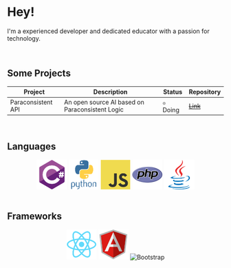# Hey!

<p>I'm a experienced developer and dedicated educator with a passion for technology.</p>
<br>

## Some Projects

<table>
  <thead>
    <tr>
      <th>Project</th>
      <th>Description</th>
      <th>Status</th>
      <th>Repository</th>
    </tr>
  </thead>
  <tbody>
    <tr>
      <td>Paraconsistent API</td>
      <td>An open source AI based on Paraconsistent Logic</td>
      <td><span style="font-size:0.5em;">🟡</span> Doing</td>
      <td><a href="https://www.youtube.com/watch?v=wbby9coDRCk"><s>Link</s></a></td>
    </tr>
  </tbody>
</table>
<br>

## Languages
<div align="center">
  <img alt="C#"         height="70" src="https://raw.githubusercontent.com/devicons/devicon/master/icons/csharp/csharp-original.svg">
  <img alt="Python"     height="70" src="https://raw.githubusercontent.com/devicons/devicon/master/icons/python/python-original-wordmark.svg">
  <img alt="Javascript" height="70" src="https://raw.githubusercontent.com/devicons/devicon/master/icons/javascript/javascript-original.svg">
  <img alt="PHP"        height="70" src="https://raw.githubusercontent.com/devicons/devicon/master/icons/php/php-original.svg">
  <img alt="Java"       height="70" src="https://raw.githubusercontent.com/devicons/devicon/master/icons/java/java-original.svg">
</div>
<br>

## Frameworks
<div align="center">
  <img alt="ReactJS"   height="70" src="https://raw.githubusercontent.com/devicons/devicon/master/icons/react/react-original.svg">
  <img alt="Angular"   height="70" src="https://raw.githubusercontent.com/devicons/devicon/master/icons/angularjs/angularjs-original.svg">
  <img alt="Bootstrap" height="70" src="https://cdn.jsdelivr.net/gh/devicons/devicon/icons/bootstrap/bootstrap-original.svg">
</div>
